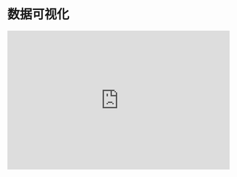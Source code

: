 # 数据可视化

<embed type="application/pdf" width="100%" style="aspect-ratio: 16/10;" src="https://r2.leovan.tech/ds-r/lecture/05-data-visualization.pdf#navpanes=0&view=Fit">
